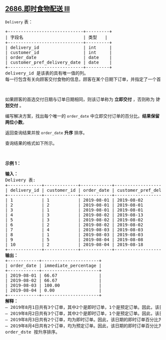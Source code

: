 ## [2686.即时食物配送 III](https://leetcode.cn/problems/immediate-food-delivery-iii/)
<p><code>Delivery</code>&nbsp;表：</p>

<pre>
+-----------------------------+---------+
| 字段名                       | 类型   |
+-----------------------------+---------+
| delivery_id                 | int     |
| customer_id                 | int     |
| order_date                  | date    |
| customer_pref_delivery_date | date    |
+-----------------------------+---------+
delivery_id 是该表的具有唯一值的列。
每一行包含有关向顾客交付食物的信息，顾客在某个日期下订单，并指定了一个首选交付日期（在订单日期当天或之后）。
</pre>

<p>&nbsp;</p>

<p>如果顾客的首选交付日期与订单日期相同，则该订单称为 <strong>立即交付</strong>&nbsp;，否则称为 <strong>计划交付</strong>&nbsp;。</p>

<p>编写解决方案，找出每个唯一的 <code>order_date</code> 中立即交付订单的百分比。<strong>结果保留两位小数</strong>。</p>

<p>返回查询结果并按 <code>order_date</code> <strong>升序</strong> 排序。</p>

<p>查询结果的格式如下所示。</p>

<p>&nbsp;</p>

<p><b>示例 1：</b></p>

<pre>
<b>输入：</b>
Delivery 表:
+-------------+-------------+------------+-----------------------------+
| delivery_id | customer_id | order_date | customer_pref_delivery_date |
+-------------+-------------+------------+-----------------------------+
| 1           | 1           | 2019-08-01 | 2019-08-02                  |
| 2           | 2           | 2019-08-01 | 2019-08-01                  |
| 3           | 1           | 2019-08-01 | 2019-08-01                  |
| 4           | 3           | 2019-08-02 | 2019-08-13                  |
| 5           | 3           | 2019-08-02 | 2019-08-02                  |
| 6           | 2           | 2019-08-02 | 2019-08-02                  |
| 7           | 4           | 2019-08-03 | 2019-08-03                  |
| 8           | 1           | 2019-08-03 | 2019-08-03                  |
| 9           | 5           | 2019-08-04 | 2019-08-08                  |
| 10          | 2           | 2019-08-04 | 2019-08-18                  |
+-------------+-------------+------------+-----------------------------+
<b>输出：</b>
+------------+----------------------+
| order_date | immediate_percentage |
+------------+----------------------+
| 2019-08-01 | 66.67                |
| 2019-08-02 | 66.67                |
| 2019-08-03 | 100.00               |
| 2019-08-04 | 0.00                 |
+------------+----------------------+
<b>解释：</b>
– 2019年8月1日共有3个订单，其中2个是即时订单，1个是预定订单。因此，该日期的即时订单百分比为66.67。
– 2019年8月2日共有3个订单，其中2个是即时订单，1个是预定订单。因此，该日期的即时订单百分比为66.67。
– 2019年8月3日共有2个订单，均为即时订单。因此，该日期的即时订单百分比为100.00。
– 2019年8月4日共有2个订单，均为预定订单。因此，该日期的即时订单百分比为0.00。
order_dste 按升序排序。</pre>
